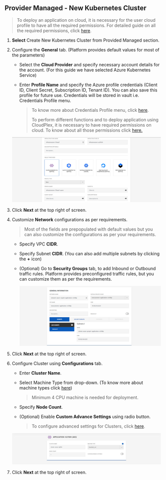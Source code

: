 ## Provider Managed - New Kubernetes Cluster

> To deploy an application on cloud, it is necessary for the user cloud profile to have all the required permissions. For detailed guide on all the required permissions, click [here](/pages/user-guide/components/cloud-authorization-level/cloud-authorization-level).

1. **Select** Create New Kubernetes Cluster from Provided Managed section.  

2. Configure the **General** tab. (Platform provides default values for most of the parameters)

   - Select the **Cloud Provider** and specify necessary account details for the account. (For this guide we have selected Azure Kubernetes Service)

   - Enter **Profile Name** and specify the Azure profile credentials (Client ID, Client Secret, Subscription ID, Tenant ID). You can also save this profile for future use. Credentials will be stored in vault i.e. Credentials Profile menu.

     > To know more about Credentials Profile menu, click [here](/pages/user-guide/components/credentials-profile/credentials-profile).
     >
     > To perform different functions and to deploy application using CloudPlex, it is necessary to have required permissions on cloud. To know about all those permissions click [here.](pages/user-guide/components/cloud-authorization-level/cloud-authorization-level?id=cloud-authorization-level)

   ![2](imgs/2.jpg)

3. Click **Next** at the top right of screen.

4. Customize **Network** configurations as per requirements.

   > Most of the fields are prepopulated with default values but you can also customize the configurations as per your requirements.

   - Specify VPC **CIDR**.

   - Specify Subnet **CIDR**. (You can also add multiple subnets by clicking the **+** icon)

   - (Optional) Go to **Security Groups** tab, to add Inbound or Outbound traffic rules. Platform provides preconfigured traffic rules, but you can customize them as per the requirements.

     ![2.01](imgs/2.01.jpg)

5. Click **Next** at the top right of screen.

6. Configure Cluster using **Configurations** tab.

   - Enter **Cluster Name**.

   - Select Machine Type from drop-down. (To know more about machine types click [here](https://azure.microsoft.com/en-us/pricing/details/virtual-machines/series/))

     > Minimum 4 CPU machine is needed for deployment. 

   - Specify **Node Count**.

   - (Optional) Enable **Custom Advance Settings** using radio button.

     > To configure advanced settings for Clusters, click [here](/pages/user-guide/components/cluster/pm-new-cluster/pm-new-cluster).

   ![2.1](imgs/2.1.jpg)

7. Click **Next** at the top right of screen.

